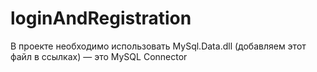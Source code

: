 # loginAndRegistration

В проекте необходимо использовать MySql.Data.dll (добавляем этот файл в ссылках) — это MySQL Connector 
